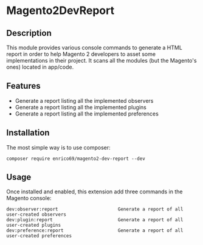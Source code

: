 # Magento2DevReport

## Description
This module provides various console commands to generate a HTML report in order to help
Magento 2 developers to asset some implementations in their project. It scans all the modules
(but the Magento's ones) located in app/code.

## Features
* Generate a report listing all the implemented observers
* Generate a report listing all the implemented plugins
* Generate a report listing all the implemented preferences

## Installation
The most simple way is to use composer:
```
composer require enrico69/magento2-dev-report --dev
```
## Usage
Once installed and enabled, this extension add three commands in the Magento console:

```
dev:observer:report                      Generate a report of all user-created observers
dev:plugin:report                        Generate a report of all user-created plugins
dev:preference:report                    Generate a report of all user-created preferences
```
